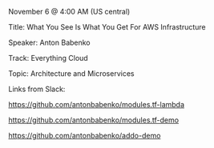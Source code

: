 November 6 @ 4:00 AM (US central)

Title: What You See Is What You Get For AWS Infrastructure

Speaker: Anton Babenko

Track: Everything Cloud

Topic: Architecture and Microservices

Links from Slack:

https://github.com/antonbabenko/modules.tf-lambda

https://github.com/antonbabenko/modules.tf-demo

https://github.com/antonbabenko/addo-demo
